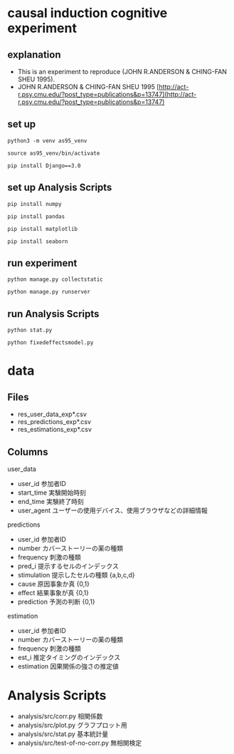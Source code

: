 # causal induction cognitive experiment
## explanation
- This is an experiment to reproduce (JOHN R.ANDERSON & CHING-FAN SHEU 1995).
- JOHN R.ANDERSON & CHING-FAN SHEU 1995 [http://act-r.psy.cmu.edu/?post_type=publications&p=13747](http://act-r.psy.cmu.edu/?post_type=publications&p=13747)

## set up
```
python3 -m venv as95_venv
```
```
source as95_venv/bin/activate
```
```
pip install Django==3.0
```

## set up Analysis Scripts
```
pip install numpy
```
```
pip install pandas
```
```
pip install matplotlib
```
```
pip install seaborn
```

## run experiment
```
python manage.py collectstatic
```
```
python manage.py runserver
```

## run Analysis Scripts
```
python stat.py
```
```
python fixedeffectsmodel.py
```

# data
## Files
- res_user_data_exp*.csv
- res_predictions_exp*.csv
- res_estimations_exp*.csv

## Columns
user_data
- user_id 参加者ID
- start_time 実験開始時刻
- end_time 実験終了時刻
- user_agent ユーザーの使用デバイス、使用ブラウザなどの詳細情報

predictions
- user_id 参加者ID
- number カバーストーリーの薬の種類
- frequency 刺激の種類
- pred_i 提示するセルのインデックス
- stimulation 提示したセルの種類 {a,b,c,d}
- cause 原因事象か真 {0,1}
- effect 結果事象が真 {0,1}
- prediction 予測の判断 {0,1}

estimation
- user_id 参加者ID
- number カバーストーリーの薬の種類
- frequency 刺激の種類
- est_i 推定タイミングのインデックス
- estimation 因果関係の強さの推定値

# Analysis Scripts
- analysis/src/corr.py 相関係数
- analysis/src/plot.py グラフプロット用
- analysis/src/stat.py 基本統計量
- analysis/src/test-of-no-corr.py 無相関検定